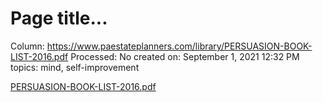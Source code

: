 # Page title...

Column: https://www.paestateplanners.com/library/PERSUASION-BOOK-LIST-2016.pdf
Processed: No
created on: September 1, 2021 12:32 PM
topics: mind, self-improvement

[PERSUASION-BOOK-LIST-2016.pdf](Page%20title%20e0ba94d047484094ad9dfc7b1017997f/PERSUASION-BOOK-LIST-2016.pdf)